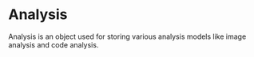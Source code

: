 # Analysis

Analysis is an object used for storing various analysis models like image analysis and code analysis.
